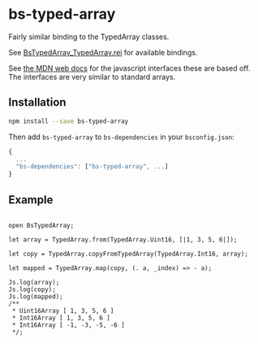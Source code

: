 # bs-typed-array

Fairly similar binding to the TypedArray classes.

See [BsTypedArray_TypedArray.rei](https://github.com/tomp4l/bs-typed-array/blob/master/src/BsTypedArray_TypedArray.rei) for available bindings.

See [the MDN web docs](https://developer.mozilla.org/en-US/docs/Web/JavaScript/Reference/Global_Objects/TypedArray) for the javascript interfaces these are based off. The interfaces are very similar to standard arrays.


## Installation

```sh
npm install --save bs-typed-array
```

Then add `bs-typed-array` to `bs-dependencies` in your `bsconfig.json`:
```js
{
  ...
  "bs-dependencies": ["bs-typed-array", ...]
}
```


## Example

```reason

open BsTypedArray;

let array = TypedArray.from(TypedArray.Uint16, [|1, 3, 5, 6|]);

let copy = TypedArray.copyFromTypedArray(TypedArray.Int16, array);

let mapped = TypedArray.map(copy, (. a, _index) => - a);

Js.log(array);
Js.log(copy);
Js.log(mapped);
/**
 * Uint16Array [ 1, 3, 5, 6 ]
 * Int16Array [ 1, 3, 5, 6 ]
 * Int16Array [ -1, -3, -5, -6 ]
 */;

 ```